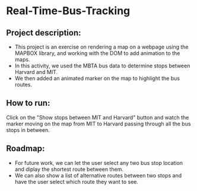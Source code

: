 # Real-Time-Bus-Tracking

## Project description:
- This project is an exercise on rendering a map on a webpage using the MAPBOX library, and working with the DOM to add animation to the maps. 
- In this activity, we used the MBTA bus data to determine stops between Harvard and MIT. 
- We then added an animated marker on the map to highlight the bus routes.


## How to run:
Click on the "Show stops between MIT and Harvard" button and watch the marker moving on the map from MIT to Harvard passing through all the bus stops in between.

## Roadmap:
- For future work, we can let the user select any two bus stop location and diplay the shortest route between them.
- We can also show a list of alternative routes between two stops and have the user select which route they want to see. 


